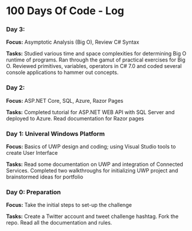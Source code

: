 # 100 Days Of Code - Log

### Day 3:

**Focus:** Asymptotic Analysis (Big O), Review C# Syntax

**Tasks:** Studied various time and space complexities for determining Big O runtime of programs. Ran through the gamut of practical
exercises for Big O. Reviewed primitives, variables, operators in C# 7.0 and coded several console applications to hammer out concepts.

### Day 2:

**Focus:** ASP.NET Core, SQL, Azure, Razor Pages

**Tasks:** Completed tutorial for ASP.NET WEB API with SQL Server and deployed to Azure. Read documentation for Razor pages

### Day 1: Univeral Windows Platform

**Focus:** Basics of UWP design and coding; using Visual Studio tools to create User Interface

**Tasks:** Read some documentation on UWP and integration of Connected Services. Completed two walkthroughs for initializing UWP project and brainstormed ideas for portfolio

### Day 0: Preparation

**Focus:** Take the initial steps to set-up the challenge

**Tasks:** Create a Twitter account and tweet challenge hashtag. Fork the repo. Read all the documentation and rules.
